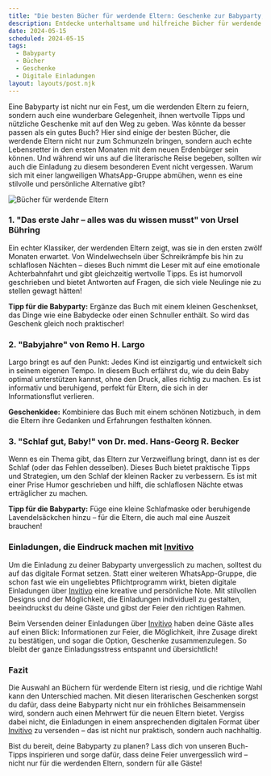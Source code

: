 ```yaml
---
title: "Die besten Bücher für werdende Eltern: Geschenke zur Babyparty, die wirklich helfen"
description: Entdecke unterhaltsame und hilfreiche Bücher für werdende Eltern, die perfekte Geschenke zur Babyparty, sowie kreative Ideen für digitale Einladungen.
date: 2024-05-15
scheduled: 2024-05-15
tags:
  - Babyparty
  - Bücher
  - Geschenke
  - Digitale Einladungen
layout: layouts/post.njk
---
```


Eine Babyparty ist nicht nur ein Fest, um die werdenden Eltern zu feiern, sondern auch eine wunderbare Gelegenheit, ihnen wertvolle Tipps und nützliche Geschenke mit auf den Weg zu geben. Was könnte da besser passen als ein gutes Buch? Hier sind einige der besten Bücher, die werdende Eltern nicht nur zum Schmunzeln bringen, sondern auch echte Lebensretter in den ersten Monaten mit dem neuen Erdenbürger sein können. Und während wir uns auf die literarische Reise begeben, sollten wir auch die Einladung zu diesem besonderen Event nicht vergessen. Warum sich mit einer langweiligen WhatsApp-Gruppe abmühen, wenn es eine stilvolle und persönliche Alternative gibt?

![Bücher für werdende Eltern](/img/baby-books.webp)

### 1. **"Das erste Jahr – alles was du wissen musst" von Ursel Bühring**

Ein echter Klassiker, der werdenden Eltern zeigt, was sie in den ersten zwölf Monaten erwartet. Von Windelwechseln über Schreikrämpfe bis hin zu schlaflosen Nächten – dieses Buch nimmt die Leser mit auf eine emotionale Achterbahnfahrt und gibt gleichzeitig wertvolle Tipps. Es ist humorvoll geschrieben und bietet Antworten auf Fragen, die sich viele Neulinge nie zu stellen gewagt hätten!

**Tipp für die Babyparty:** Ergänze das Buch mit einem kleinen Geschenkset, das Dinge wie eine Babydecke oder einen Schnuller enthält. So wird das Geschenk gleich noch praktischer!

### 2. **"Babyjahre" von Remo H. Largo**

Largo bringt es auf den Punkt: Jedes Kind ist einzigartig und entwickelt sich in seinem eigenen Tempo. In diesem Buch erfährst du, wie du dein Baby optimal unterstützen kannst, ohne den Druck, alles richtig zu machen. Es ist informativ und beruhigend, perfekt für Eltern, die sich in der Informationsflut verlieren.

**Geschenkidee:** Kombiniere das Buch mit einem schönen Notizbuch, in dem die Eltern ihre Gedanken und Erfahrungen festhalten können.

### 3. **"Schlaf gut, Baby!" von Dr. med. Hans-Georg R. Becker**

Wenn es ein Thema gibt, das Eltern zur Verzweiflung bringt, dann ist es der Schlaf (oder das Fehlen desselben). Dieses Buch bietet praktische Tipps und Strategien, um den Schlaf der kleinen Racker zu verbessern. Es ist mit einer Prise Humor geschrieben und hilft, die schlaflosen Nächte etwas erträglicher zu machen.

**Tipp für die Babyparty:** Füge eine kleine Schlafmaske oder beruhigende Lavendelsäckchen hinzu – für die Eltern, die auch mal eine Auszeit brauchen!

### **Einladungen, die Eindruck machen mit [Invitivo](https://invitivo.com/create)**

Um die Einladung zu deiner Babyparty unvergesslich zu machen, solltest du auf das digitale Format setzen. Statt einer weiteren WhatsApp-Gruppe, die schon fast wie ein ungeliebtes Pflichtprogramm wirkt, bieten digitale Einladungen über [Invitivo](https://invitivo.com/) eine kreative und persönliche Note. Mit stilvollen Designs und der Möglichkeit, die Einladungen individuell zu gestalten, beeindruckst du deine Gäste und gibst der Feier den richtigen Rahmen.

Beim Versenden deiner Einladungen über [Invitivo](https://invitivo.com/) haben deine Gäste alles auf einen Blick: Informationen zur Feier, die Möglichkeit, ihre Zusage direkt zu bestätigen, und sogar die Option, Geschenke zusammenzulegen. So bleibt der ganze Einladungsstress entspannt und übersichtlich!

### **Fazit**

Die Auswahl an Büchern für werdende Eltern ist riesig, und die richtige Wahl kann den Unterschied machen. Mit diesen literarischen Geschenken sorgst du dafür, dass deine Babyparty nicht nur ein fröhliches Beisammensein wird, sondern auch einen Mehrwert für die neuen Eltern bietet. Vergiss dabei nicht, die Einladungen in einem ansprechenden digitalen Format über [Invitivo](https://invitivo.com/) zu versenden – das ist nicht nur praktisch, sondern auch nachhaltig.

Bist du bereit, deine Babyparty zu planen? Lass dich von unseren Buch-Tipps inspirieren und sorge dafür, dass deine Feier unvergesslich wird – nicht nur für die werdenden Eltern, sondern für alle Gäste!
